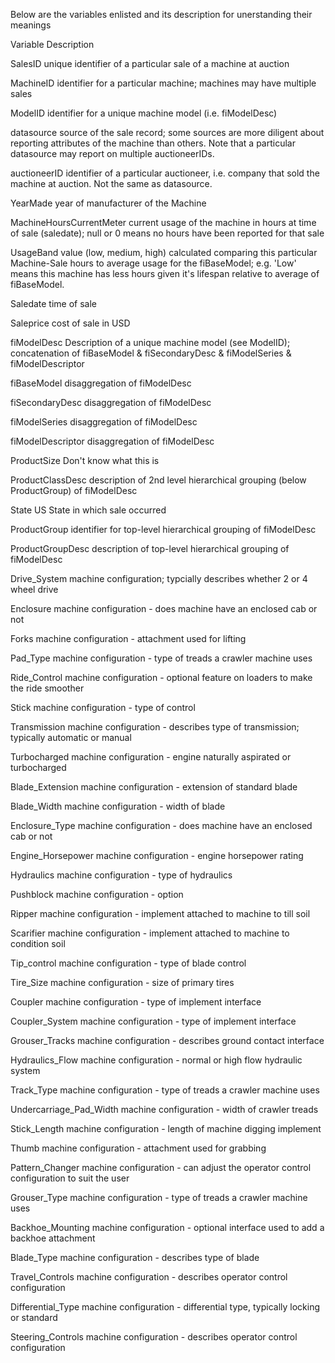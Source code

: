 Below are the variables enlisted and its description for unerstanding their meanings

Variable	Description

SalesID	  unique identifier of a particular sale of a machine at auction

MachineID	  identifier for a particular machine;  machines may have multiple sales

ModelID	  identifier for a unique machine model (i.e. fiModelDesc)

datasource	  source of the sale record;  some sources are more diligent about reporting attributes of the machine than others.  Note that a particular datasource may report on multiple auctioneerIDs.

auctioneerID	  identifier of a particular auctioneer, i.e. company that sold the machine at auction.  Not the same as datasource.

YearMade	  year of manufacturer of the Machine

MachineHoursCurrentMeter	  current usage of the machine in hours at time of sale (saledate);  null or 0 means no hours have been reported for that sale

UsageBand	  value (low, medium, high) calculated comparing this particular Machine-Sale hours to average usage for the fiBaseModel;  e.g. 'Low' means this machine has less hours given it's lifespan relative to average of fiBaseModel.

Saledate	  time of sale

Saleprice	  cost of sale in USD

fiModelDesc	  Description of a unique machine model (see ModelID); concatenation of fiBaseModel & fiSecondaryDesc & fiModelSeries & fiModelDescriptor

fiBaseModel	  disaggregation of fiModelDesc

fiSecondaryDesc	  disaggregation of fiModelDesc

fiModelSeries	  disaggregation of fiModelDesc

fiModelDescriptor	  disaggregation of fiModelDesc

ProductSize	  Don't know what this is 

ProductClassDesc	  description of 2nd level hierarchical grouping (below ProductGroup) of fiModelDesc

State	  US State in which sale occurred

ProductGroup	  identifier for top-level hierarchical grouping of fiModelDesc

ProductGroupDesc	  description of top-level hierarchical grouping of fiModelDesc

Drive_System	machine configuration;  typcially describes whether 2 or 4 wheel drive

Enclosure	machine configuration - does machine have an enclosed cab or not

Forks	machine configuration - attachment used for lifting

Pad_Type	machine configuration - type of treads a crawler machine uses

Ride_Control	machine configuration - optional feature on loaders to make the ride smoother

Stick	machine configuration - type of control 

Transmission	machine configuration - describes type of transmission;  typically automatic or manual

Turbocharged	machine configuration - engine naturally aspirated or turbocharged

Blade_Extension	machine configuration - extension of standard blade

Blade_Width	machine configuration - width of blade

Enclosure_Type	machine configuration - does machine have an enclosed cab or not

Engine_Horsepower	machine configuration - engine horsepower rating

Hydraulics	machine configuration - type of hydraulics

Pushblock	machine configuration - option

Ripper	machine configuration - implement attached to machine to till soil

Scarifier	machine configuration - implement attached to machine to condition soil

Tip_control	machine configuration - type of blade control

Tire_Size	machine configuration - size of primary tires

Coupler	machine configuration - type of implement interface

Coupler_System	machine configuration - type of implement interface

Grouser_Tracks	machine configuration - describes ground contact interface

Hydraulics_Flow	machine configuration - normal or high flow hydraulic system

Track_Type	machine configuration - type of treads a crawler machine uses

Undercarriage_Pad_Width	machine configuration - width of crawler treads

Stick_Length	machine configuration - length of machine digging implement

Thumb	machine configuration - attachment used for grabbing

Pattern_Changer	machine configuration - can adjust the operator control configuration to suit the user

Grouser_Type	machine configuration - type of treads a crawler machine uses

Backhoe_Mounting	machine configuration - optional interface used to add a backhoe attachment

Blade_Type	machine configuration - describes type of blade

Travel_Controls	machine configuration - describes operator control configuration

Differential_Type	machine configuration - differential type, typically locking or standard

Steering_Controls	machine configuration - describes operator control configuration

